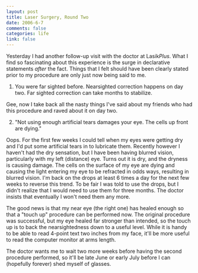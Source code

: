 ```yaml
--- 
layout: post
title: Laser Surgery, Round Two
date: 2006-6-7
comments: false
categories: life
link: false
---
```

Yesterday I had another follow-up visit with the doctor at Lasik<em>Plus</em>. What I find so fascinating about this experience is the surge in declarative statements <em>after</em> the fact. Things that I felt should have been clearly stated prior to my procedure are only just now being said to me.

1. You were far sighted before. Nearsighted correction happens on day two. Far sighted correction can take months to stabilize.

Gee, now I take back all the nasty things I've said about my friends who had this procedure and raved about it on day two.

2. "Not using enough artificial tears damages your eye. The cells up front are dying."

Oops. For the first few weeks I could tell when my eyes were getting dry and I'd put some artificial tears in to lubricate them. Recently however I haven't had the dry sensation, but I have been having blurred vision, particularly with my left (distance) eye. Turns out it is dry, and the dryness is causing damage. The cells on the surface of my eye are dying and causing the light entering my eye to be refracted in odds ways, resulting in blurred vision. I'm back on the drops at least 6 times a day for the next few weeks to reverse this trend. To be fair I was told to use the drops, but I didn't realize that I would need to use them for three months. The doctor insists that eventually I won't need them any more.

The good news is that my near eye (the right one) has healed enough so that a "touch up" procedure can be performed now. The original procedure was successful, but my eye healed far stronger than intended, so the touch up is to back the nearsightedness down to a useful level. While it is handy to be able to read 4-point text two inches from my face, it'll be more useful to read the computer monitor at arms length.

The doctor wants me to wait two more weeks before having the second procedure performed, so it'll be late June or early July before I can (hopefully forever) shed myself of glasses.
